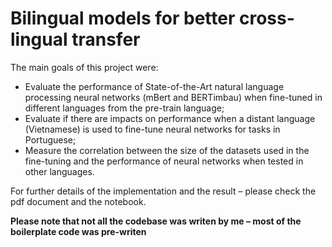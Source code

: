 # Bilingual models for better cross-lingual transfer

The main goals of this project were:

- Evaluate the performance of State-of-the-Art natural language processing neural networks (mBert and BERTimbau) when fine-tuned in different languages from the pre-train language;
- Evaluate if there are impacts on performance when a distant language (Vietnamese) is used to fine-tune neural networks for tasks in Portuguese;
- Measure the correlation between the size of the datasets used in the fine-tuning and the performance of neural networks when tested in other languages.

For further details of the implementation and the result – please check the pdf document and the notebook.

**Please note that not all the codebase was writen by me – most of the boilerplate code was pre-writen**